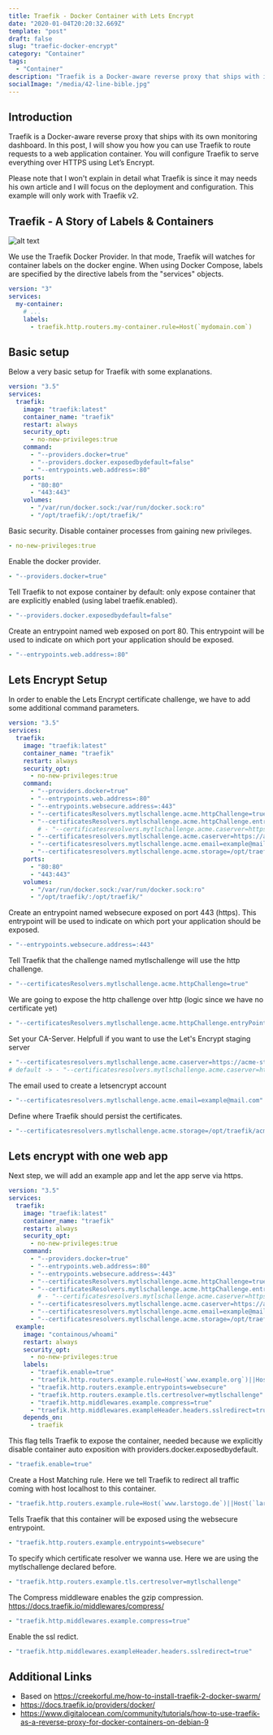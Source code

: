 ```yaml
---
title: Traefik - Docker Container with Lets Encrypt
date: "2020-01-04T20:20:32.669Z"
template: "post"
draft: false
slug: "traefic-docker-encrypt"
category: "Container"
tags:
  - "Container"
description: "Traefik is a Docker-aware reverse proxy that ships with its own monitoring dashboard. In this post, I will show you how you can use Traefik to route requests to a web application container."
socialImage: "/media/42-line-bible.jpg"
---
```

## Introduction

Traefik is a Docker-aware reverse proxy that ships with its own monitoring dashboard. In this post, I will show you how you can use Traefik to route requests to a web application container. You will configure Traefik to serve everything over HTTPS using Let’s Encrypt.

Please note that I won't explain in detail what Traefik is since it may needs his own article and I will focus on the deployment and configuration. This example will only work with Traefik v2.

## Traefik - A Story of Labels & Containers

![alt text][logo]

[logo]: https://docs.traefik.io/assets/img/providers/docker.png "Traefik docker provider"

We use the Traefik Docker Provider. In that mode, Traefik will watches for container labels on the docker engine.
When using Docker Compose, labels are specified by the directive labels from the "services" objects.

```yaml
version: "3"
services:
  my-container:
    # ...
    labels:
      - traefik.http.routers.my-container.rule=Host(`mydomain.com`)
```

## Basic setup

Below a very basic setup for Traefik with some explanations.

```yaml
version: "3.5"
services:
  traefik:
    image: "traefik:latest"
    container_name: "traefik"
    restart: always
    security_opt:
      - no-new-privileges:true
    command:
      - "--providers.docker=true"
      - "--providers.docker.exposedbydefault=false"
      - "--entrypoints.web.address=:80"
    ports:
      - "80:80"
      - "443:443"
    volumes:
      - "/var/run/docker.sock:/var/run/docker.sock:ro"
      - "/opt/traefik/:/opt/traefik/"  
```

Basic security. Disable container processes from gaining new privileges.

```yaml
- no-new-privileges:true
```

Enable the docker provider.

```yaml
- "--providers.docker=true"
```

Tell Traefik to not expose container by default: only expose container that are explicitly enabled (using label traefik.enabled).

```yaml
- "--providers.docker.exposedbydefault=false"
```

Create an entrypoint named web exposed on port 80. This entrypoint will be used to indicate on which port your application should be exposed.

```yaml
- "--entrypoints.web.address=:80"
```

## Lets Encrypt Setup

In order to enable the Lets Encrypt certificate challenge, we have to add some additional command parameters.

```yaml
version: "3.5"
services:
  traefik:
    image: "traefik:latest"
    container_name: "traefik"
    restart: always
    security_opt:
      - no-new-privileges:true
    command:
      - "--providers.docker=true"
      - "--entrypoints.web.address=:80"
      - "--entrypoints.websecure.address=:443"
      - "--certificatesResolvers.mytlschallenge.acme.httpChallenge=true"
      - "--certificatesResolvers.mytlschallenge.acme.httpChallenge.entryPoint=web"
        # - "--certificatesresolvers.mytlschallenge.acme.caserver=https://acme-staging-v02.api.letsencrypt.org/directory"
      - "--certificatesresolvers.mytlschallenge.acme.caserver=https://acme-v02.api.letsencrypt.org/directory"
      - "--certificatesresolvers.mytlschallenge.acme.email=example@mail.com"
      - "--certificatesresolvers.mytlschallenge.acme.storage=/opt/traefik/acme.json"
    ports:
      - "80:80"
      - "443:443"
    volumes:
      - "/var/run/docker.sock:/var/run/docker.sock:ro"
      - "/opt/traefik/:/opt/traefik/"  
```

Create an entrypoint named websecure exposed on port 443 (https). This entrypoint will be used to indicate on which port your application should be exposed.

```yaml
- "--entrypoints.websecure.address=:443"
```

Tell Traefik that the challenge named mytlschallenge will use the http challenge.

```yaml
- "--certificatesResolvers.mytlschallenge.acme.httpChallenge=true"
```

We are going to expose the http challenge over http (logic since we have no certificate yet)

```yaml
- "--certificatesResolvers.mytlschallenge.acme.httpChallenge.entryPoint=web"
```

Set your CA-Server. Helpfull if you want to use the Let's Encrypt staging server

```yaml
- "--certificatesresolvers.mytlschallenge.acme.caserver=https://acme-staging-v02.api.letsencrypt.org/directory"
# default -> - "--certificatesresolvers.mytlschallenge.acme.caserver=https://acme-v02.api.letsencrypt.org/directory"
```

The email used to create a letsencrypt account

```yaml
- "--certificatesresolvers.mytlschallenge.acme.email=example@mail.com"
```

Define where Traefik should persist the certificates.

```yaml
- "--certificatesresolvers.mytlschallenge.acme.storage=/opt/traefik/acme.json"
```

## Lets encrypt with one web app

Next step, we will add an example app and let the app serve via https.

```yaml
version: "3.5"
services:
  traefik:
    image: "traefik:latest"
    container_name: "traefik"
    restart: always
    security_opt:
      - no-new-privileges:true
    command:
      - "--providers.docker=true"
      - "--entrypoints.web.address=:80"
      - "--entrypoints.websecure.address=:443"
      - "--certificatesResolvers.mytlschallenge.acme.httpChallenge=true"
      - "--certificatesResolvers.mytlschallenge.acme.httpChallenge.entryPoint=web"
        # - "--certificatesresolvers.mytlschallenge.acme.caserver=https://acme-staging-v02.api.letsencrypt.org/directory"
      - "--certificatesresolvers.mytlschallenge.acme.caserver=https://acme-v02.api.letsencrypt.org/directory"
      - "--certificatesresolvers.mytlschallenge.acme.email=example@mail.com"
      - "--certificatesresolvers.mytlschallenge.acme.storage=/opt/traefik/acme.json"
  example:
    image: "containous/whoami"
    restart: always
    security_opt:
      - no-new-privileges:true
    labels:
      - "traefik.enable=true"
      - "traefik.http.routers.example.rule=Host(`www.example.org`)||Host(`example.org`)"
      - "traefik.http.routers.example.entrypoints=websecure"
      - "traefik.http.routers.example.tls.certresolver=mytlschallenge"
      - "traefik.http.middlewares.example.compress=true"
      - "traefik.http.middlewares.exampleHeader.headers.sslredirect=true"
    depends_on:
      - traefik
```

This flag tells Traefik to expose the container, needed because we explicitly disable container auto exposition with providers.docker.exposedbydefault.

```yaml
- "traefik.enable=true"
```

Create a Host Matching rule. Here we tell Traefik to redirect all traffic coming with host localhost to this container.

```yaml
- "traefik.http.routers.example.rule=Host(`www.larstogo.de`)||Host(`larstogo.de`)"
```

Tells Traefik that this container will be exposed using the websecure entrypoint.

```yaml
- "traefik.http.routers.example.entrypoints=websecure"
```

To specify which certificate resolver we wanna use. Here we are using the mytlschallenge declared before.

```yaml
- "traefik.http.routers.example.tls.certresolver=mytlschallenge"
```

The Compress middleware enables the gzip compression.
https://docs.traefik.io/middlewares/compress/

```yaml
- "traefik.http.middlewares.example.compress=true"
```

Enable the ssl redict.

```yaml
- "traefik.http.middlewares.exampleHeader.headers.sslredirect=true"
```

## Additional Links

* Based on https://creekorful.me/how-to-install-traefik-2-docker-swarm/
* https://docs.traefik.io/providers/docker/
* https://www.digitalocean.com/community/tutorials/how-to-use-traefik-as-a-reverse-proxy-for-docker-containers-on-debian-9